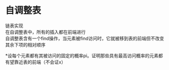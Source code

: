 # 自调整表  
链表实现  
在自调整表中，所有的插入都在前端进行  
自调整表含有一个find操作，当元素被find访问时，它就被移到表的前端但不改变其余下项的相对顺序  
    
  *设每个元素都有其被访问的固定的概率pi。证明那些具有最高访问概率的元素都有望靠近表的前端（不会证x）  
